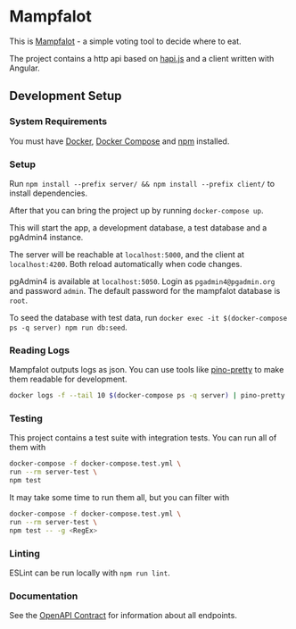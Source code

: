 # Mampfalot

This is [Mampfalot](https://mampfalot.app) - a simple voting tool to decide where to eat.

The project contains a http api based on [hapi.js](https://hapi.dev) and a client written with Angular.

## Development Setup

### System Requirements

You must have [Docker](https://www.docker.com/), [Docker Compose](https://docs.docker.com/compose/install/) and [npm](https://nodejs.org//) installed.

### Setup

Run  `npm install --prefix server/ && npm install --prefix client/` to install dependencies.

After that you can bring the project up by running `docker-compose up`.

This will start the app, a development database, a test database and a pgAdmin4 instance.

The server will be reachable at `localhost:5000`, and the client at `localhost:4200`. Both reload automatically when code changes.

pgAdmin4 is available at `localhost:5050`. Login as `pgadmin4@pgadmin.org` and password `admin`. The default password for the mampfalot database is `root`.

To seed the database with test data, run `docker exec -it $(docker-compose ps -q server) npm run db:seed`.

### Reading Logs

Mampfalot outputs logs as json. You can use tools like [pino-pretty](https://www.npmjs.com/package/pino-pretty) to make them readable for development.

```bash
docker logs -f --tail 10 $(docker-compose ps -q server) | pino-pretty
```

### Testing

This project contains a test suite with integration tests. You can run all of them with

```bash
docker-compose -f docker-compose.test.yml \
run --rm server-test \
npm test
```

It may take some time to run them all, but you can filter with

```bash
docker-compose -f docker-compose.test.yml \
run --rm server-test \
npm test -- -g <RegEx>
```

### Linting

ESLint can be run locally with ```npm run lint```.

### Documentation

See the [OpenAPI Contract](docs/mampfalot.oas3.yaml) for information about all endpoints.
